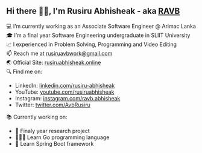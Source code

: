 ## Hi there 👋🏼, I'm Rusiru Abhisheak - aka [RAVB][website]
💻 I’m currently working as an Associate Software Engineer @ Arimac Lanka<br>
🎓 I’m a final year Software Engineering undergraduate in SLIIT University<br>
📈 I experienced in Problem Solving, Programming and Video Editing<br>
📫 Reach me at <a href="mailto:rusiruavbwork@gmail.com">rusiruavbwork@gmail.com</a><br>
🌏 Official Site: <a href="https://rusiruabhisheak.online">rusiruabhisheak.online</a><br>
🔍 Find me on:
 <ul>
   <li>LinkedIn: <a href="https://www.linkedin.com/in/rusiru-abhisheak-8a4b19196" target="_blank">linkedin.com/rusiru-abhisheak</a></li>
   <li>YouTube: <a href="https://www.youtube.com/rusiruabhisheak">youtube.com/rusiruabhisheak</a></li>
   <li>Instagram: <a href="https://www.instagram.com/ravb.abhisheak/">instagram.com/ravb.abhisheak</a></li>
  <li>Twitter: <a href="https://twitter.com/AvbRusiru">twitter.com/AvbRusiru</a></li>
 </ul>
📚 Currently working on:
<ul>
  <li>📑 Finaly year research project</li>
  <li>🧑🏻‍💻 Learn Go programming language</li>
  <li>🍃 Learn Spring Boot framework</li>
</ul>

[website]: https://rusiruabhisheak.com
